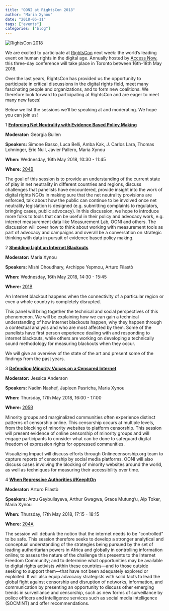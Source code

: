 ```yaml
---
title: "OONI at RightsCon 2018"
author: "Maria Xynou"
date: "2018-05-11"
tags: ["events"]
categories: ["blog"]
---
```


![RightsCon 2018](/post/events/rightscon-2018.png)

We are excited to participate at
[RightsCon](https://www.rightscon.org/) next week: the world’s leading
event on human rights in the digital age. Annually hosted by [Access Now](https://www.accessnow.org/), this three-day conference will take
place in Toronto between 16th-18th May 2018.

Over the last years, RightsCon has provided us the opportunity to
participate in critical discussions in the digital rights field, meet
many fascinating people and organizations, and to form new coalitions.
We therefore look forward to participating at RightsCon and are eager to
meet many new faces!

Below we list the sessions we’ll be speaking at and moderating. We hope
you can join us!

1 **[Enforcing Net Neutrality with Evidence Based Policy Making](https://rightscon2018.sched.com/event/EHoY/enforcing-net-neutrality-with-evidenced-based-policy-making)**

**Moderator:** Georgia Bullen

**Speakers:** Simone Basso, Luca Belli, Amba Kak, J. Carlos Lara, Thomas
Lohninger, Eric Null, Javier Pallero, Maria Xynou

**When:** Wednesday, 16th May 2018, 10:30 - 11:45

**Where:** [204B](https://rightscon2018.sched.com/venue/204B)

The goal of this session is to provide an understanding of the current
state of play in net neutrality in different countries and regions,
discuss challenges that panelists have encountered, provide insight into
the work of digital rights NGOs in making sure that the net neutrality
provisions are enforced, talk about how the public can continue to be
involved once net neutrality legislation is designed (e.g. submitting
complaints to regulators, bringing cases, public advocacy). In this
discussion, we hope to introduce more folks to tools that can be useful
in their policy and advocacy work, e.g. internet measurement data like
Measurement Lab, OONI and others. The discussion will cover how to think
about working with measurement tools as part of advocacy and campaigns
and overall be a conversation on strategic thinking with data in pursuit
of evidence based policy making.

2 **[Shedding Light on Internet Blackouts](https://rightscon2018.sched.com/event/EHmS/shedding-light-on-internet-blackouts)**

**Moderator:** Maria Xynou

**Speakers:** Mishi Choudhary, Archippe Yepmou, Arturo Filastò

**When:** Wednesday, 16th May 2018, 14:30 - 15:45

**Where:** [201B](https://rightscon2018.sched.com/venue/201B)

An Internet blackout happens when the connectivity of a particular
region or even a whole country is completely disrupted.

This panel will bring together the technical and social perspectives of
this phenomenon. We will be explaining how we can gain a technical
understanding of how internet blackouts happen, why they happen through
a contextual analysis and who are most affected by them. Some of the
panelists have first person experience dealing with and responding to
internet blackouts, while others are working on developing a technically
sound methodology for measuring blackouts when they occur.

We will give an overview of the state of the art and present some of the
findings from the past years.

3 **[Defending Minority Voices on a Censored Internet](https://rightscon2018.sched.com/event/EHmO/defending-minority-voices-on-a-censored-internet)**

**Moderator:** Jessica Anderson

**Speakers:** Nadim Nashef, Japleen Pasricha, Maria Xynou

**When:** Thursday, 17th May 2018, 16:00 - 17:00

**Where:** [205B](https://rightscon2018.sched.com/venue/205B)

Minority groups and marginalized communities often experience distinct
patterns of censorship online. This censorship occurs at multiple
levels, from the blocking of minority websites to platform censorship.
This session will present evidence of online censorship of minority
groups and will engage participants to consider what can be done to
safeguard digital freedom of expression rights for oppressed
communities.

Visualizing Impact will discuss efforts through Onlinecensorship.org
team to capture reports of censorship by social media platforms. OONI
will also discuss cases involving the blocking of minority websites
around the world, as well as techniques for measuring their
accessibility over time.

4 **[When Repressive Authorities #KeepItOn](https://rightscon2018.sched.com/event/EHlH/when-repressive-authorities-keepiton)**

**Moderator:** Arturo Filastò

**Speakers:** Arzu Geybullayeva, Arthur Gwagwa, Grace Mutung’u, Alp
Toker, Maria Xynou

**When:** Thursday, 17th May 2018, 17:15 - 18:15

**Where:** [204A](https://rightscon2018.sched.com/venue/204A)

The session will debunk the notion that the internet needs to be
"controlled" to be safe. This session therefore seeks to develop a
stronger analytical and conceptual understanding of the strategies being
pursued by the set of leading authoritarian powers in Africa and
globally in controlling information online; to assess the nature of the
challenge this presents to the Internet Freedom Community; and to
determine what opportunities may be available to digital rights
activists within these countries—and to those outside seeking to support
them—that have not been adequately explored or exploited. It will also
equip advocacy strategists with solid facts to lead the global fight
against censorship and disruption of networks, information, and
communication by presenting an opportunity to discuss other emerging
trends in surveillance and censorship, such as new forms of surveillance
by police officers and intelligence services such as social media
intelligence (SOCMINT) and offer recommendations.
